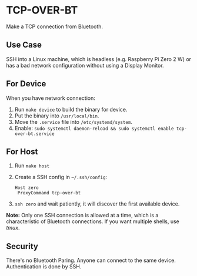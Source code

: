 # TCP-OVER-BT

Make a TCP connection from Bluetooth.

## Use Case

SSH into a Linux machine, which is headless (e.g. Raspberry Pi Zero 2 W) or has a bad network configuration without using a Display Monitor.

## For Device

When you have network connection:

1. Run `make device` to build the binary for device.
2. Put the binary into `/usr/local/bin`.
3. Move the `.service` file into `/etc/systemd/system`.
4. Enable: `sudo systemctl daemon-reload && sudo systemctl enable tcp-over-bt.service`

## For Host

1. Run `make host`
2. Create a SSH config in `~/.ssh/config`:

   ```ssh_config
   Host zero
   	ProxyCommand tcp-over-bt
   ```

3. `ssh zero` and wait patiently, it will discover the first available device.

**Note:** Only one SSH connection is allowed at a time, which is a characteristic of Bluetooth connections.
If you want multiple shells, use *tmux*.

## Security

There's no Bluetooth Paring. Anyone can connect to the same device. Authentication is done by SSH.
